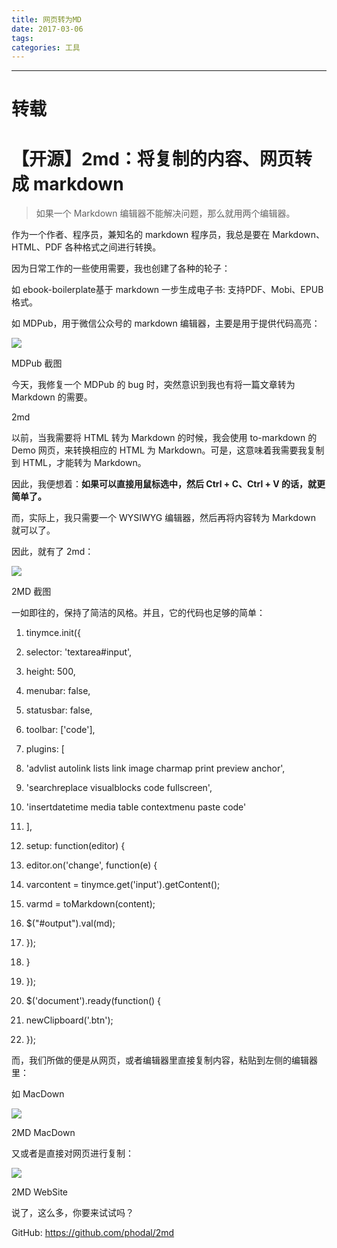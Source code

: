 ```yaml
---
title: 网页转为MD
date: 2017-03-06
tags:
categories: 工具
---
```

------

# 转载

<!-- more -->

# 【开源】2md：将复制的内容、网页转成 markdown

> 如果一个 Markdown 编辑器不能解决问题，那么就用两个编辑器。

作为一个作者、程序员，兼知名的 markdown 程序员，我总是要在 Markdown、HTML、PDF 各种格式之间进行转换。

因为日常工作的一些使用需要，我也创建了各种的轮子：

如 ebook-boilerplate基于 markdown 一步生成电子书: 支持PDF、Mobi、EPUB格式。

如 MDPub，用于微信公众号的 markdown 编辑器，主要是用于提供代码高亮：

![](http://img.mp.itc.cn/upload/20170418/f64c050effbc432292e5be6a1897c5be_th.jpeg)

MDPub 截图

今天，我修复一个 MDPub 的 bug 时，突然意识到我也有将一篇文章转为 Markdown 的需要。

2md

以前，当我需要将 HTML 转为 Markdown 的时候，我会使用 to-markdown 的 Demo 网页，来转换相应的 HTML 为 Markdown。可是，这意味着我需要我复制到 HTML，才能转为 Markdown。

因此，我便想着：**如果可以直接用鼠标选中，然后 Ctrl + C、Ctrl + V 的话，就更简单了。**

而，实际上，我只需要一个 WYSIWYG 编辑器，然后再将内容转为 Markdown 就可以了。

因此，就有了 2md：

![](http://img.mp.itc.cn/upload/20170418/16e62d85ab934db9a5d5553299db0982_th.jpeg)

2MD 截图

一如即往的，保持了简洁的风格。并且，它的代码也足够的简单：

1.  tinymce.init({

2.  selector: 'textarea#input',

3.  height: 500,

4.  menubar: false,

5.  statusbar: false,

6.  toolbar: ['code'],

7.  plugins: [

8.  'advlist autolink lists link image charmap print preview anchor',

9.  'searchreplace visualblocks code fullscreen',

10.  'insertdatetime media table contextmenu paste code'

11.  ],

12.  setup: function(editor) {

13.  editor.on('change', function(e) {

14.  varcontent = tinymce.get('input').getContent();

15.  varmd = toMarkdown(content);

16.  $("#output").val(md);

17.  });

18.  }

19.  });

21.  $('document').ready(function() {

22.  newClipboard('.btn');

23.  });

而，我们所做的便是从网页，或者编辑器里直接复制内容，粘贴到左侧的编辑器里：

如 MacDown

![](http://img.mp.itc.cn/upload/20170418/20ab09c3ee5e4a85afa423377a10a1cc_th.jpeg)

2MD MacDown

又或者是直接对网页进行复制：

![](http://img.mp.itc.cn/upload/20170418/ffd90d9dd6a3471a837877cd6029e7f2_th.jpeg)

2MD WebSite

说了，这么多，你要来试试吗？

GitHub: https://github.com/phodal/2md